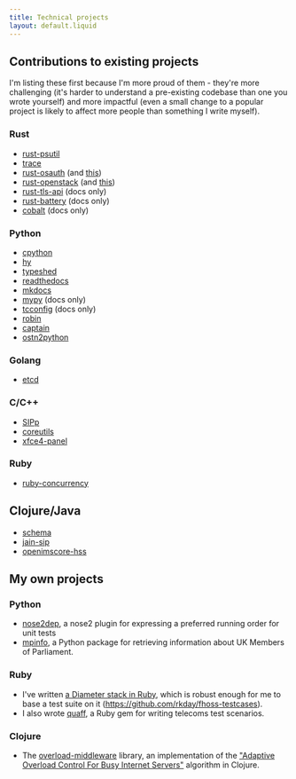 ```yaml
---
title: Technical projects
layout: default.liquid
---
```


## Contributions to existing projects

I'm listing these first because I'm more proud of them - they're more challenging (it's harder to understand a pre-existing codebase than one you wrote yourself) and more impactful (even a small change to a popular project is likely to affect more people than something I write myself).

### Rust

* [rust-psutil](https://github.com/borntyping/rust-psutil/pulls?q=is%3Apr+author%3Arkday+is%3Aclosed)
* [trace](https://github.com/gsingh93/trace/pull/24)
* [rust-osauth](https://github.com/dtantsur/rust-osauth/pull/7) (and [this](https://github.com/dtantsur/rust-osauth/pull/8))
* [rust-openstack](https://github.com/dtantsur/rust-openstack/pull/95) (and [this](https://github.com/dtantsur/rust-openstack/pull/96))
* [rust-tls-api](https://github.com/stepancheg/rust-tls-api/pull/24) (docs only)
* [rust-battery](https://github.com/svartalf/rust-battery/pull/35) (docs only)
* [cobalt](https://github.com/cobalt-org/cobalt-org.github.io/pull/47) (docs only)

### Python

* [cpython](https://github.com/python/cpython/pull/992)
* [hy](https://github.com/hylang/hy/pulls?q=is%3Apr+author%3Arkday+is%3Aclosed)
* [typeshed](https://github.com/python/typeshed/pull/1939)
* [readthedocs](https://github.com/readthedocs/readthedocs.org/pulls?q=is%3Apr+author%3Arkday+is%3Aclosed)
* [mkdocs](https://github.com/mkdocs/mkdocs/pull/344)
* [mypy](https://github.com/python/mypy/pull/4677) (docs only)
* [tcconfig](https://github.com/thombashi/tcconfig/pull/48) (docs only)
* [robin](https://bitbucket.org/reima/robin/pull-request/3/dont-fail-if-some-info-lacks-a-description/diff)
* [captain](https://github.com/thread/captain/pull/3)
* [ostn2python]()

### Golang

* [etcd](https://github.com/etcd-io/etcd/pull/9336)

### C/C++

* [SIPp](https://github.com/SIPp/sipp/pulls?q=is%3Apr+author%3Arkday+is%3Aclosed)
* [coreutils](http://lists.gnu.org/archive/html/bug-coreutils/2012-08/msg00104.html)
* [xfce4-panel](https://bugzilla.xfce.org/show_bug.cgi?id=16036)

### Ruby

* [ruby-concurrency](https://github.com/ruby-concurrency/concurrent-ruby/pulls?q=is%3Apr+author%3Arkday+is%3Aclosed)

## Clojure/Java

* [schema](https://github.com/plumatic/schema/pull/53)
* [jain-sip](https://github.com/RestComm/jain-sip/pull/9)
* [openimscore-hss](https://sourceforge.net/p/openimscore/code/1198/)

## My own projects

### Python

*  [nose2dep](https://pypi.python.org/pypi/nose2dep), a nose2 plugin for expressing a preferred running order for unit tests
*  [mpinfo](https://pypi.python.org/pypi/MPInfo), a Python package for retrieving information about UK Members of Parliament.

### Ruby

*  I've written [a Diameter stack in Ruby](https://github.com/rkday/ruby-diameter), which is robust enough for me to base a test suite on it (<https://github.com/rkday/fhoss-testcases>).
*  I also wrote [quaff](https://rubygems.org/gems/quaff), a Ruby gem for writing telecoms test scenarios.

### Clojure

*  The [overload-middleware](https://clojars.org/overload-middleware) library, an implementation of the ["Adaptive Overload Control For Busy Internet Servers"](http://www.eecs.harvard.edu/%7Emdw/papers/control-usits03.pdf) algorithm in Clojure.
